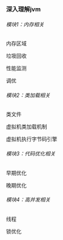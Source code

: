 ### 深入理解jvm

###### 模块1：内存相关

内存区域

垃圾回收

性能监测

调优

###### 模块2：类加载相关

类文件

虚拟机类加载机制

虚拟机执行字节码引擎

###### 模块3：代码优化相关

早期优化

晚期优化

###### 模块4：高并发相关

线程

锁优化


